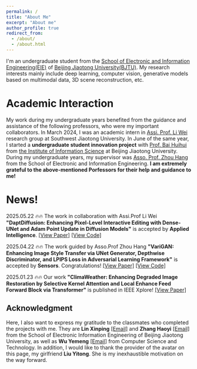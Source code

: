```yaml
---
permalink: /
title: "About Me"
excerpt: "About me"
author_profile: true
redirect_from: 
  - /about/
  - /about.html
---
```


I'm an undergraduate student from the [School of Electronic and Information Engineering(EIE)](https://eie.bjtu.edu.cn) of [Beijing Jiaotong University(BJTU)](https://www.bjtu.edu.cn/). My research interests mainly include deep learning, computer vision, generative models based on multimodal data, 3D scene reconstruction, etc.


Academic Interaction
======
My work during my undergraduate years benefited from the guidance and assistance of the following professors, who were my important collaborators. In March 2024, I was an academic intern in [Assi. Prof. Li Wei](https://faculty.swjtu.edu.cn/liweileev/zh_CN/index.htm) research group at Southwest Jiaotong University. In June of the same year, I started a __undergraduate student innovation project__ with [Prof. Bai Huihui](https://faculty.bjtu.edu.cn/8181/) from [the Institute of Information Science](http://iis.bjtu.edu.cn/) at Beijing Jiaotong University. During my undergraduate years, my supervisor was [Asso. Prof. Zhou Hang](https://faculty.bjtu.edu.cn/eaie/8139.html) from the School of Electronic and Information Engineering. __I am extremely grateful to the above-mentioned Porfessors for their help and guidance to me!__

News!
======
2025.05.22 :fire::fire: The work in collaboration with Assi.Prof Li Wei __"DaptDiffusion: Enhancing Pixel-Level Interactive Editing with Dense-UNet and Adam Point Update in Diffusion Models"__ is accepted by __Applied Intelligence__. [[View Paper]](https://link.springer.com/article/10.1007/s10489-025-06673-1) [[View Code]](https://github.com/Gdw040199/DaptDiffusion)

2025.04.22 :fire::fire: The work guided by Asso.Prof Zhou Hang __"VariGAN: Enhancing Image Style Transfer via UNet Generator, Depthwise Discriminator, and LPIPS Loss in Adversarial Learning Framework"__ is accepted by __Sensors__. Congratulations! [[View Paper]](https://www.mdpi.com/1424-8220/25/9/2671) [[View Code]](https://github.com/Gdw040199/VariGAN)

2025.01.23 :fire::fire: Our work __"ClimaWeather: Enhancing Degraded Image Restoration by Selective Kernel Attention and Local Enhance Feed Forward Block via Transformer"__ is published in IEEE Xplore! [[View Paper]](https://ieeexplore.ieee.org/document/10846015/authors#authors)


Acknowledgment
------
Here, I also want to express my gratitude to the classmates who completed the projects with me. They are __Lin Xinping__ [[Email]](22721018@bjtu.edu.cn) and __Zhang Haoyi__ [[Email]](22721074@bjtu.edu.cn) from the School of Electronic Information Engineering of Beijing Jiaotong University, as well as __Wu Yemeng__ [[Email]](22722018@bjtu.edu.cn) from Computer Science and Technology. In addition, I would like to thank the provider of the avatar on this page, my girlfriend __Liu Yitong__. She is my inexhaustible motivation on the way forward.
